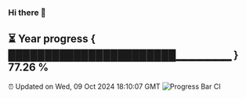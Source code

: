 ### Hi there 👋
⏳ Year progress { ███████████████████████▁▁▁▁▁▁▁ } 77.26 %
---
⏰ Updated on Wed, 09 Oct 2024 18:10:07 GMT
![Progress Bar CI](https://github.com/Moyi321/Moyi321/workflows/Progress%20Bar%20CI/badge.svg)
